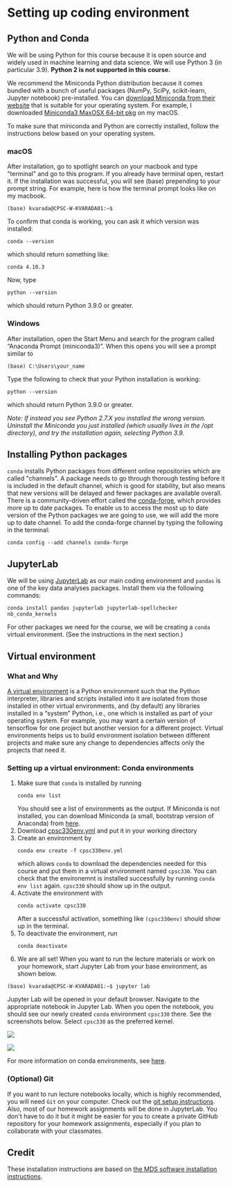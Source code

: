 # Setting up coding environment

## Python and Conda

We will be using Python for this course because it is open source and widely used in machine learning and data science. We will use Python 3 (in particular 3.9). **Python 2 is not supported in this course.**

We recommend the Miniconda Python distribution because it comes bundled with a bunch of useful packages (NumPy, SciPy, scikit-learn, Jupyter notebook) pre-installed. You can [download Miniconda from their website](https://docs.conda.io/en/latest/miniconda.html) that is suitable for your operating system. For example, I downloaded [Miniconda3 MaxOSX 64-bit pkg](https://repo.anaconda.com/miniconda/Miniconda3-latest-MacOSX-x86_64.pkg) on my macOS.  

To make sure that miniconda and Python are correctly installed, follow the instructions below based on your operating system. 

### macOS

After installation, go to spotlight search on your macbook and type "terminal" and go to this program. If you already have terminal open,  restart it. If the installation was successful, you will see (base) prepending to your prompt string. For example, here is how the terminal prompt looks like on my macbook. 

```
(base) kvarada@CPSC-W-KVARADA01:~$
```

To confirm that conda is working, you can ask it which version was installed:

```
conda --version
```

which should return something like: 

```
conda 4.10.3
```

Now, type 

```
python --version
``` 

which should return Python 3.9.0 or greater. 


### Windows

After installation, open the Start Menu and search for the program called “Anaconda Prompt (miniconda3)”. When this opens you will see a prompt similar to 

```
(base) C:\Users\your_name
```

Type the following to check that your Python installation is working:

```
python --version
```

which should return Python 3.9.0 or greater. 

_Note: If instead you see Python 2.7.X you installed the wrong version. Uninstall the Miniconda you just installed (which usually lives in the /opt directory), and try the installation again, selecting Python 3.9._


## Installing Python packages

`conda` installs Python packages from different online repositories which are called "channels". A package needs to go through thorough testing before it is included in the default channel, which is good for stability, but also means that new versions will be delayed and fewer packages are available overall. There is a community-driven effort called the [conda-forge](https://conda-forge.org/), which provides more up to date packages. To enable us to access the most up to date version of the Python packages we are going to use, we will add the more up to date channel. To add the conda-forge channel by typing the following in the terminal:

```
conda config --add channels conda-forge
```

## JupyterLab

We will be using [JupyterLab](https://jupyter.org/) as our main coding environment and `pandas` is one of the key data analyses packages. Install them via the following commands:

```
conda install pandas jupyterlab jupyterlab-spellchecker nb_conda_kernels
```

For other packages we need for the course, we will be creating a `conda` virtual environment. (See the instructions in the next section.)

## Virtual environment

### What and Why
[A virtual environment](https://docs.python.org/3/library/venv.html) is a Python environment such that the Python interpreter, libraries and scripts installed into it are isolated from those installed in other virtual environments, and (by default) any libraries installed in a “system” Python, i.e., one which is installed as part of your operating system.  For example, you may want a certain version of tensorflow for one project but another version for a different project. Virtual environments helps us to build environment isolation between different projects and make sure any change to dependencies affects only the projects that need it.

### Setting up a virtual environment: Conda environments

1. Make sure that `conda` is installed by running
    ```
    conda env list
    ```
    You should see a list of environments as the output. If Miniconda is not installed, you can download Miniconda (a small, bootstrap version of Anaconda) from [here](https://docs.conda.io/en/latest/miniconda.html).  
2. Download [cpsc330env.yml](cpsc330env.yml) and put it in your working directory
3. Create an environment by 
    ```
    conda env create -f cpsc330env.yml
    ```
    which allows `conda` to download the dependencies needed for this course and put them in a virtual environment named `cpsc330`.
    You can check that the environemnt is installed successfully by running `conda env list` again. `cpsc330` should show up in the output.
4. Activate the environment with
    ```
    conda activate cpsc330
    ```
    After a successful activation, something like `(cpsc330env)` should show up in the terminal.
5. To deactivate the environment, run
    ```
    conda deactivate
    ```    
6. We are all set! When you want to run the lecture materials or work on your homework, start Jupyter Lab from your base environment, as shown below.

```(base) kvarada@CPSC-W-KVARADA01:~$ jupyter lab```

Jupyter Lab will be opened in your default browser. Navigate to the appropriate notebook in Jupyter Lab. When you open the notebook, you should see our newly created `conda` environment `cpsc330` there. See the screenshots below. Select `cpsc330` as the preferred kernel. 

![](../lectures/img/conda-kernel.png)

![](../lectures/img/conda-env.png)
    
For more information on conda environments, see [here](https://docs.conda.io/projects/conda/en/latest/user-guide/tasks/manage-environments.html).

### (Optional) Git 

If you want to run lecture notebooks locally, which is highly recommended, you will need `Git` on your computer. Check out the [git setup instructions](https://github.com/UBC-CS/cpsc330/blob/master/docs/git_installation.md). Also, most of our homework assignments will be done in JupyterLab. You don't have to do it but it might be easier for you to create a private GitHub repository for your homework assignments, especially if you plan to collaborate with your classmates. 

		
## Credit

These installation instructions are based on [the MDS software installation instructions](https://ubc-mds.github.io/resources_pages/installation_instructions/).
